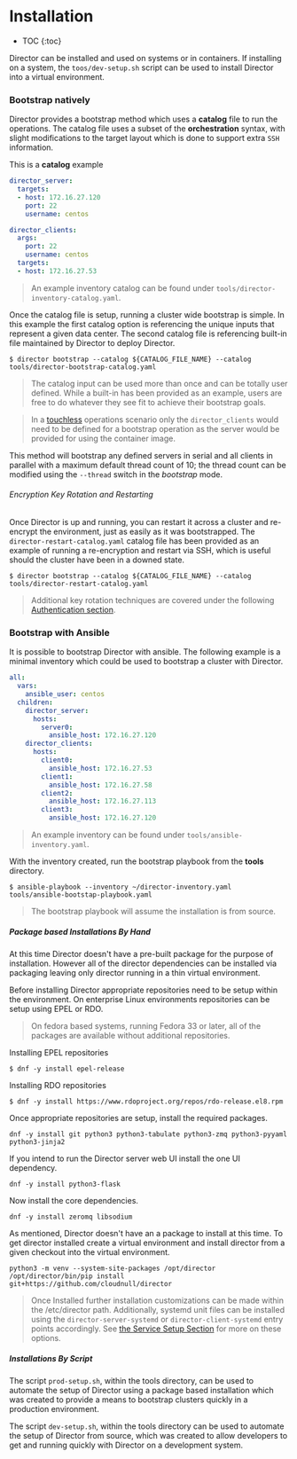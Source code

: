 # Installation

* TOC
{:toc}

Director can be installed and used on systems or in containers. If installing
on a system, the `toos/dev-setup.sh` script can be used to install Director
into a virtual environment.

### Bootstrap natively

Director provides a bootstrap method which uses a **catalog** file to run the
operations. The catalog file uses a subset of the **orchestration** syntax,
with slight modifications to the target layout which is done to support extra
`SSH` information.

This is a **catalog** example

``` yaml
director_server:
  targets:
  - host: 172.16.27.120
    port: 22
    username: centos

director_clients:
  args:
    port: 22
    username: centos
  targets:
  - host: 172.16.27.53
```

> An example inventory catalog can be found under
  `tools/director-inventory-catalog.yaml`.

Once the catalog file is setup, running a cluster wide bootstrap is simple.
In this example the first catalog option is referencing the unique inputs
that represent a given data center. The second catalog file is referencing
built-in file maintained by Director to deploy Director.

``` shell
$ director bootstrap --catalog ${CATALOG_FILE_NAME} --catalog tools/director-bootstrap-catalog.yaml
```

> The catalog input can be used more than once and can be totally user
  defined. While a built-in has been provided as an example, users are
  free to do whatever they see fit to achieve their bootstrap goals.

> In a [touchless](containerization.md#touchless-operations) operations
  scenario only the `director_clients` would need to be defined for a bootstrap
  operation as the server would be provided for using the container image.

This method will bootstrap any defined servers in serial and all clients in
parallel with a maximum default thread count of 10; the thread count can be
modified using the `--thread` switch in the *bootstrap* mode.

###### Encryption Key Rotation and Restarting

Once Director is up and running, you can restart it across a cluster and
re-encrypt the environment, just as easily as it was bootstrapped. The
`director-restart-catalog.yaml` catalog file has been provided as an example of
running a re-encryption and restart via SSH, which is useful should the cluster
have been in a downed state.

``` shell
$ director bootstrap --catalog ${CATALOG_FILE_NAME} --catalog tools/director-restart-catalog.yaml
```

> Additional key rotation techniques are covered under the following
  [Authentication section](authentication.md#key-rotation).

### Bootstrap with Ansible

It is possible to bootstrap Director with ansible. The following example is
a minimal inventory which could be used to bootstrap a cluster with Director.

``` yaml
all:
  vars:
    ansible_user: centos
  children:
    director_server:
      hosts:
        server0:
          ansible_host: 172.16.27.120
    director_clients:
      hosts:
        client0:
          ansible_host: 172.16.27.53
        client1:
          ansible_host: 172.16.27.58
        client2:
          ansible_host: 172.16.27.113
        client3:
          ansible_host: 172.16.27.120
```

> An example inventory can be found under `tools/ansible-inventory.yaml`.

With the inventory created, run the bootstrap playbook from the **tools** directory.

``` shell
$ ansible-playbook --inventory ~/director-inventory.yaml tools/ansible-bootstap-playbook.yaml
```

> The bootstrap playbook will assume the installation is from source.

##### Package based Installations By Hand

At this time Director doesn't have a pre-built package for the purpose of
installation. However all of the director dependencies can be installed
via packaging leaving only director running in a thin virtual environment.

Before installing Director appropriate repositories need to be setup within the
environment. On enterprise Linux environments repositories can be setup using
EPEL or RDO.

> On fedora based systems, running Fedora 33 or later, all of the packages are
  available without additional repositories.

Installing EPEL repositories

``` shell
$ dnf -y install epel-release
```

Installing RDO repositories

``` shell
$ dnf -y install https://www.rdoproject.org/repos/rdo-release.el8.rpm
```

Once appropriate repositories are setup, install the required packages.

``` shell
dnf -y install git python3 python3-tabulate python3-zmq python3-pyyaml python3-jinja2
```

If you intend to run the Director server web UI install the one UI dependency.

``` shell
dnf -y install python3-flask
```

Now install the core dependencies.

``` shell
dnf -y install zeromq libsodium
```

As mentioned, Director doesn't have an a package to install at this time. To
get director installed create a virtual environment and install director from a
given checkout into the virtual environment.

``` shell
python3 -m venv --system-site-packages /opt/director
/opt/director/bin/pip install git+https://github.com/cloudnull/director
```

> Once Installed further installation customizations can be made within the
  /etc/director path. Additionally, systemd unit files can be installed using
  the `director-server-systemd` or `director-client-systemd` entry points
  accordingly. See [the Service Setup Section](service-setup.md) for more on these
  options.

##### Installations By Script

The script `prod-setup.sh`, within the tools directory, can be used to automate
the setup of Director using a package based installation which was created to
provide a means to bootstrap clusters quickly in a production environment.

The script `dev-setup.sh`, within the tools directory can be used to automate
the setup of Director from source, which was created to allow developers to get
and running quickly with Director on a development system.
